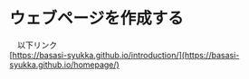 # ウェブページを作成する

　以下リンク  
[https://basasi-syukka.github.io/introduction/](https://basasi-syukka.github.io/homepage/)
